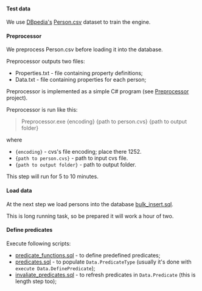 <h4>Test data</h4>
<p>We use <a href="http://wiki.dbpedia.org/" target="_blank">DBpedia's</a> <a href="http://web.informatik.uni-mannheim.de/DBpediaAsTables/csv/Person.csv.gz">Person.csv</a> dataset to train the engine.</p>

<h4>Preprocessor</h4>
<p>We preprocess Person.csv before loading it into the database.</p>
<p>Preprocessor outputs two files:</p>
<ul>
  <li>Properties.txt - file containing property definitions;</li>
  <li>Data.txt - file containing properties for each person;</li>
</ul>
<p>Preprocessor is implemented as a simple C# program (see <a href="Processor">Preprocessor</a> project).</p>
<p>Preprocessor is run like this:</p>
<blockquote>Preprocessor.exe {encoding} {path to person.cvs} {path to output folder}</blockquote>
<p>where</p>
<ul>
  <li><code>{encoding}</code> - cvs's file encoding; place there 1252.</li>
  <li><code>{path to person.cvs}</code> - path to input cvs file.</li>
  <li><code>{path to output folder}</code> - path to output folder.</li>
</ul>
<p>This step will run for 5 to 10 minutes.</p>
<h4>Load data</h4>
<p>At the next step we load persons into the database <a href="#bulk_insert.sql">bulk_insert.sql</a>.</p>
<p>This is long running task, so be prepared it will work a hour of two.</p>
<h4>Define predicates</h4>
<p>Execute following scripts:</p>
<ul>
  <li><a href="predicate_functions.sql">predicate_functions.sql</a> - to define predefined predicates;</li>
  <li><a href="predicates.sql">predicates.sql</a> - to populate <code>Data.PredicateType</code> (usually it's done with <code>execute Data.DefinePredicate</code>);</li>
  <li><a href="invaliate_predicates.sql">invaliate_predicates.sql</a> - to refresh predicates in <code>Data.Predicate</code> (this is length step too);</li>
</ul>
